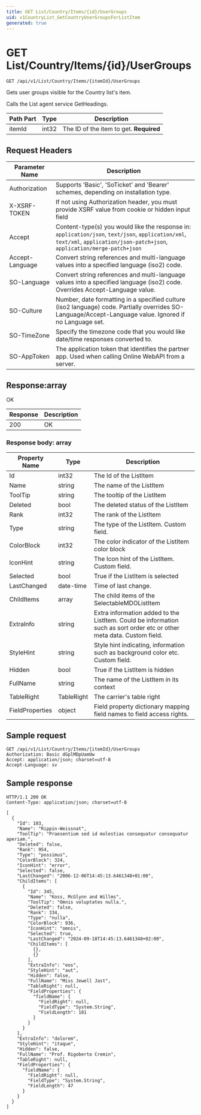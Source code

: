 ```yaml
---
title: GET List/Country/Items/{id}/UserGroups
uid: v1CountryList_GetCountryUserGroupsForListItem
generated: true
---
```


# GET List/Country/Items/{id}/UserGroups

```http
GET /api/v1/List/Country/Items/{itemId}/UserGroups
```

Gets user groups visible for the Country list's item.


Calls the List agent service GetHeadings.





| Path Part | Type | Description |
|-----------|------|-------------|
| itemId | int32 | The ID of the item to get. **Required** |



## Request Headers

| Parameter Name | Description |
|----------------|-------------|
| Authorization  | Supports 'Basic', 'SoTicket' and 'Bearer' schemes, depending on installation type. |
| X-XSRF-TOKEN   | If not using Authorization header, you must provide XSRF value from cookie or hidden input field |
| Accept         | Content-type(s) you would like the response in: `application/json`, `text/json`, `application/xml`, `text/xml`, `application/json-patch+json`, `application/merge-patch+json` |
| Accept-Language | Convert string references and multi-language values into a specified language (iso2) code. |
| SO-Language | Convert string references and multi-language values into a specified language (iso2) code. Overrides Accept-Language value. |
| SO-Culture | Number, date formatting in a specified culture (iso2 language) code. Partially overrides SO-Language/Accept-Language value. Ignored if no Language set. |
| SO-TimeZone | Specify the timezone code that you would like date/time responses converted to. |
| SO-AppToken | The application token that identifies the partner app. Used when calling Online WebAPI from a server. |


## Response:array

OK

| Response | Description |
|----------------|-------------|
| 200 | OK |

### Response body: array

| Property Name | Type |  Description |
|----------------|------|--------------|
| Id | int32 | The Id of the ListItem |
| Name | string | The name of the ListItem |
| ToolTip | string | The tooltip of the ListItem |
| Deleted | bool | The deleted status of the ListItem |
| Rank | int32 | The rank of the ListItem |
| Type | string | The type of the ListItem. Custom field. |
| ColorBlock | int32 | The color indicator of the ListItem color block |
| IconHint | string | The Icon hint of the ListItem. Custom field. |
| Selected | bool | True if the ListItem is selected |
| LastChanged | date-time | Time of last change. |
| ChildItems | array | The child items of the SelectableMDOListItem |
| ExtraInfo | string | Extra information added to the ListItem. Could be information such as sort order etc or other meta data. Custom field. |
| StyleHint | string | Style hint indicating, information such as background color etc. Custom field. |
| Hidden | bool | True if the ListItem is hidden |
| FullName | string | The name of the ListItem in its context |
| TableRight | TableRight | The carrier's table right |
| FieldProperties | object | Field property dictionary mapping field names to field access rights. |

## Sample request

```http!
GET /api/v1/List/Country/Items/{itemId}/UserGroups
Authorization: Basic dGplMDpUamUw
Accept: application/json; charset=utf-8
Accept-Language: sv
```

## Sample response

```http_
HTTP/1.1 200 OK
Content-Type: application/json; charset=utf-8

[
  {
    "Id": 103,
    "Name": "Rippin-Weissnat",
    "ToolTip": "Praesentium sed id molestias consequatur consequatur aperiam.",
    "Deleted": false,
    "Rank": 954,
    "Type": "possimus",
    "ColorBlock": 324,
    "IconHint": "error",
    "Selected": false,
    "LastChanged": "2006-12-06T14:45:13.6461348+01:00",
    "ChildItems": [
      {
        "Id": 345,
        "Name": "Koss, McGlynn and Willms",
        "ToolTip": "Omnis voluptates nulla.",
        "Deleted": false,
        "Rank": 334,
        "Type": "nulla",
        "ColorBlock": 936,
        "IconHint": "omnis",
        "Selected": true,
        "LastChanged": "2024-09-18T14:45:13.6461348+02:00",
        "ChildItems": [
          {},
          {}
        ],
        "ExtraInfo": "eos",
        "StyleHint": "aut",
        "Hidden": false,
        "FullName": "Miss Jewell Jast",
        "TableRight": null,
        "FieldProperties": {
          "fieldName": {
            "FieldRight": null,
            "FieldType": "System.String",
            "FieldLength": 181
          }
        }
      }
    ],
    "ExtraInfo": "dolorem",
    "StyleHint": "itaque",
    "Hidden": false,
    "FullName": "Prof. Rigoberto Cremin",
    "TableRight": null,
    "FieldProperties": {
      "fieldName": {
        "FieldRight": null,
        "FieldType": "System.String",
        "FieldLength": 47
      }
    }
  }
]
```